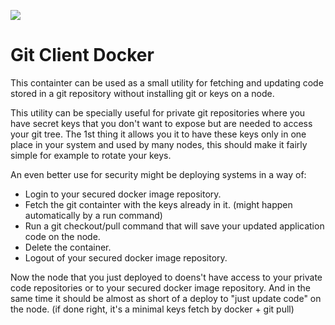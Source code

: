 [![](https://badge.imagelayers.io/rounds/10m-git-client:latest.svg)](https://imagelayers.io/?images=rounds/10m-git-client:latest 'Get your own badge on imagelayers.io')

Git Client Docker
=================
This containter can be used as a small utility for fetching and updating code stored in a git repository without installing git or keys on a node.

This utility can be specially useful for private git repositories where you have secret keys that you don't want to expose but are needed to access your git tree.
The 1st thing it allows you it to have these keys only in one place in your system and used by many nodes, this should make it fairly simple for example to rotate your keys.

An even better use for security might be deploying systems in a way of:
* Login to your secured docker image repository.
* Fetch the git containter with the keys already in it. (might happen automatically by a run command)
* Run a git checkout/pull command that will save your updated application code on the node.
* Delete the container.
* Logout of your secured docker image repository.

Now the node that you just deployed to doens't have access to your private code repositories or to your secured docker image repository.
And in the same time it should be almost as short of a deploy to "just update code" on the node. (if done right, it's a minimal keys fetch by docker + git pull)
